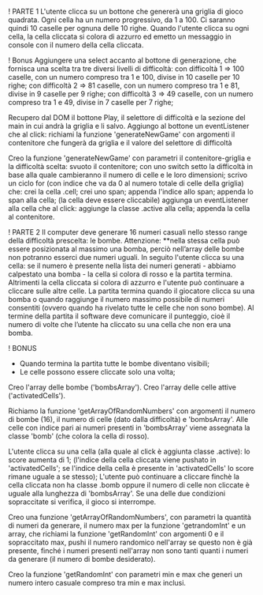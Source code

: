! PARTE 1
L'utente clicca su un bottone che genererà una griglia di gioco quadrata. Ogni cella ha un numero progressivo, da 1 a 100. Ci saranno quindi 10 caselle per ognuna delle 10 righe. Quando l'utente clicca su ogni cella, la cella cliccata si colora di azzurro ed emetto un messaggio in console con il numero della cella cliccata.

! Bonus
Aggiungere una select accanto al bottone di generazione, che fornisca una scelta tra tre diversi livelli di difficoltà:
con difficoltà 1 => 100 caselle, con un numero compreso tra 1 e 100, divise in 10 caselle per 10 righe;
con difficoltà 2 => 81 caselle, con un numero compreso tra 1 e 81, divise in 9 caselle per 9 righe;
con difficoltà 3 => 49 caselle, con un numero compreso tra 1 e 49, divise in 7 caselle per 7 righe;



Recupero dal DOM il bottone Play, il selettore di difficoltà e la sezione del main in cui andrà la griglia e li salvo.
Aggiungo al bottone un eventListener che al click:
    richiami la funzione 'generateNewGame' con argomenti il contenitore che fungerà da griglia e il valore del selettore di difficoltà


Creo la funzione 'generateNewGame' con parametri il contenitore-griglia e la difficoltà scelta: 
    svuoto il contenitore;
    con uno switch setto la difficoltà in base alla quale cambieranno il numero di celle e le loro dimensioni;
    scrivo un ciclo for (con indice che va da 0 al numero totale di celle della griglia) che:
        crei la cella .cell;
        crei uno span;
        appenda l'indice allo span; 
        appenda lo span alla cella;
        (la cella deve essere cliccabile)
        aggiunga un eventListener alla cella che al click:
            aggiunge la classe .active alla cella; 
        appenda la cella al contenitore.


! PARTE 2
Il computer deve generare 16 numeri casuali nello stesso range della difficoltà prescelta: le bombe.
Attenzione: **nella stessa cella può essere posizionata al massimo una bomba, perciò nell’array delle bombe non potranno esserci due numeri uguali.
In seguito l'utente clicca su una cella: se il numero è presente nella lista dei numeri generati - abbiamo calpestato una bomba - la cella si colora di rosso e la partita termina.
Altrimenti la cella cliccata si colora di azzurro e l'utente può continuare a cliccare sulle altre celle.
La partita termina quando il giocatore clicca su una bomba o quando raggiunge il numero massimo possibile di numeri consentiti (ovvero quando ha rivelato tutte le celle che non sono bombe).
Al termine della partita il software deve comunicare il punteggio, cioè il numero di volte che l’utente ha cliccato su una cella che non era una bomba.

! BONUS
- Quando termina la partita tutte le bombe diventano visibili;
- Le celle possono essere cliccate solo una volta;

Creo l'array delle bombe ('bombsArray').
Creo l'array delle celle attive ('activatedCells').

Richiamo la funzione 'getArrayOfRandomNumbers' con argomenti il numero di bombe (16), il numero di celle (dato dalla difficoltà) e 'bombsArray'.
Alle celle con indice pari ai numeri presenti in 'bombsArray' viene assegnata la classe 'bomb' (che colora la cella di rosso).

L'utente clicca su una cella (alla quale al click è aggiunta classe .active):
    lo score aumenta di 1;
    (l'indice della cella cliccata viene pushato in 'activatedCells';
    se l'indice della cella è presente in 'activatedCells' lo score rimane uguale a se stesso);
L'utente può continuare a cliccare finchè la cella cliccata non ha classe .bomb oppure il numero di celle non cliccate è uguale alla lunghezza di 'bombsArray'.
Se una delle due condizioni sopraccitate si verifica, il gioco si interrompe. 

Creo una funzione 'getArrayOfRandomNumbers', con parametri la quantità di numeri da generare, il numero max  per la funzione 'getrandomInt' e un array, che 
    richiami la funzione 'getRandomInt' con argomenti 0 e il sopraccitato max, 
    pushi il numero randomico nell'array se questo non è già presente,
    finché i numeri presenti nell'array non sono tanti quanti i numeri da generare (il numero di bombe desiderato).


Creo la funzione 'getRandomInt' con parametri min e max che
    generi un numero intero casuale compreso tra min e max inclusi.